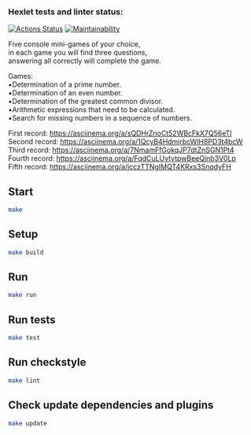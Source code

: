 ### Hexlet tests and linter status:
[![Actions Status](https://github.com/alexhmbg/java-project-61/actions/workflows/hexlet-check.yml/badge.svg)](https://github.com/alexhmbg/java-project-61/actions)
[![Maintainability](https://api.codeclimate.com/v1/badges/be8ad82c04cab496efcd/maintainability)](https://codeclimate.com/github/alexhmbg/java-project-61/maintainability)

Five console mini-games of your choice,  
in each game you will find three questions,  
answering all correctly will complete the game.  

Games:  
▪️Determination of a prime number.  
▪️Determination of an even number.  
▪️Determination of the greatest common divisor.  
▪️Arithmetic expressions that need to be calculated.  
▪️Search for missing numbers in a sequence of numbers.  

First record: https://asciinema.org/a/sQDHrZnoCt52WBcFkX7Q56eTl  
Second record: https://asciinema.org/a/1QcyB4HdmjrbcWlH8PD3t4bcW  
Third record: https://asciinema.org/a/7NmamFfGokqJP7dtZnSGN1Pt4  
Fourth record: https://asciinema.org/a/FqdCuLUvtytpwBeeQinb3V0Lp  
Fifth record: https://asciinema.org/a/jcczTTNgIMQT4KRxs3SnqdyFH  

## Start

```bash
make
```

## Setup

```bash
make build
```

## Run

```bash
make run
```

## Run tests

```bash
make test
```

## Run checkstyle

```bash
make lint
```

## Check update dependencies and plugins

```bash
make update
```